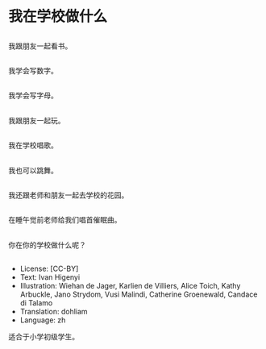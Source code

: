 # 我在学校做什么

##
我跟朋友一起看书。

##
我学会写数字。

##
我学会写字母。

##
我跟朋友一起玩。

##
我在学校唱歌。

##
我也可以跳舞。

##
我还跟老师和朋友一起去学校的花园。

##
在睡午觉前老师给我们唱首催眠曲。

##
你在你的学校做什么呢？

##
* License: [CC-BY]
* Text: Ivan Higenyi
* Illustration: Wiehan de Jager, Karlien de Villiers, Alice Toich, Kathy Arbuckle, Jano Strydom, Vusi Malindi, Catherine Groenewald, Candace di Talamo
* Translation: dohliam
* Language: zh

适合于小学初级学生。

